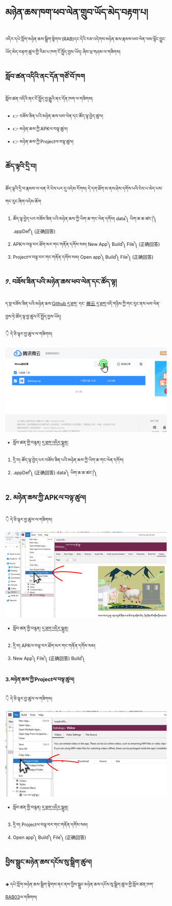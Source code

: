 # མཉེན་ཆས་ཁག་ཕབ་ལེན་གྲུབ་ཡོད་མེད་བརྟག་པ།

འདིར་དཔེ་ཀློག་མཉེན་ཆས་སྒྲིག་སྟེགས་(RAB)དང་དེའི་རམ་འདེགས་མཉེན་ཆས་རྣམས་ཕབ་ལེན་ལམ་ལྷོང་བྱུང་ཡོད་མེད་བརྟག་ཚུལ་གྱི་རིམ་པ་ཁག་ངོ་སྤྲོད་བྱས་ཡོད། ཞིབ་ཕྲ་གཤམ་ལ་གཟིགས།

## སློབ་ཚན་འདིའི་ནང་དོན་གཙོ་བོ་ཁག

སློབ་ཚན་འདིའི་ནང་ངོ་སྤྲོད་བྱ་རྒྱུའི་ནང་དོན་ཁག་ལ་གཟིགས།

- 👉 བཟོས་ཟིན་པའི་མཉེན་ཆས་ཕབ་ལེན་དང་ཚོད་ལྟ་བྱེད་ཚུལ།
- 👉 མཉེན་ཆས་ཀྱི་APKལ་བལྟ་ཚུལ།
- 👉 མཉེན་ཆས་ཀྱི་Projectལ་བལྟ་ཚུལ།

## ཚོད་ལྟའི་དྲི་བ།

ཚོད་ལྟའི་དྲི་བ་རྣམས་ལ་ལན་རེ་ངེས་པར་དུ་འདེམ་རོགས། དེ་དག་ཐོག་མ་ནས་ཤེས་དགོས་པའི་ངེས་པ་མེད་པས་གང་རུང་ཞིག་འདེམ་ཆོག

1. ཚོད་ལྟ་བྱེད་པར་བཟོས་ཟིན་པའི་མཉེན་ཆས་ཀྱི་ཡིག་ཆ་གང་ལེན་དགོས།  data༽ ཡིག་ཆ་ཆ་ཚང་།༽ .appDef༽ (正确回答)
2. APKལ་བལྟ་བར་ཐོག་མར་གང་གནོན་དགོས་སམ། New App༽ Build༽ File༽ (正确回答)
3. Projectལ་བལྟ་བར་གང་གནོན་དགོས་སམ། Open app༽ Build༽ File༽ (正确回答)

## ༡. བཟོས་ཟིན་པའི་མཉེན་ཆས་ཕབ་ལེན་དང་ཚོད་ལྟ།

ད་སྔ་བཟོས་ཟིན་པའི་མཉེན་ཆས་[Github དྲ་ཐག་](https://github.com/tadhondup/RAB-Sample/archive/refs/heads/main.zip) དང་ [微云 དྲ་ཐག་](https://share.weiyun.com/FfxgnShO)འདི་གཉིས་ཀྱི་གང་རུང་ནས་ཕབ་ལེན་བྱས་ཏེ་ཚོད་ལྟ་བྱ་ཚུལ་ངོ་སྤྲོད་བྱས་ཡོད།

👇 དེ་ཅི་ལྟར་བྱ་ཚུལ་ལ་གཟིགས།

![800](images/000001.png)
 

- སློབ་ཚན་གྱི་བརྙན། [དྲ་ཐག་འདིར་སྣུན།](https://drive.google.com/file/d/1b8mWfiPW08ivZ9KFOLaTQ5YpVXM6PpR3/view?usp=share_link)


1. དྲི་བ། ཚོད་ལྟ་བྱེད་པར་བཟོས་ཟིན་པའི་མཉེན་ཆས་ཀྱི་ཡིག་ཆ་གང་ལེན་དགོས། 
2. .appDef༽ (正确回答) data༽ ཡིག་ཆ་ཆ་ཚང་།༽

## 2. མཉེན་ཆས་ཀྱི་APKལ་བལྟ་ཚུལ།

👇 དེ་ཅི་ལྟར་བྱ་ཚུལ་ལ་གཟིགས།

![800](images/000002.png)


- སློབ་ཚན་གྱི་བརྙན། [དྲ་ཐག་འདིར་སྣུན།](https://drive.google.com/file/d/11VPKAdLSDj6J7JAz1krkOOt3DB0zx1zq/view?usp=share_link)


2. དྲི་བ། APKལ་བལྟ་བར་ཐོག་མར་གང་གནོན་དགོས་སམ། 
2. New App༽ File༽ (正确回答)  Build༽

### 3.མཉེན་ཆས་ཀྱི་Projectལ་བལྟ་ཚུལ།

👇 དེ་ཅི་ལྟར་བྱ་ཚུལ་ལ་གཟིགས།

![800](images/000003.png)

- སློབ་ཚན་གྱི་བརྙན། [དྲ་ཐག་འདིར་སྣུན།](https://drive.google.com/file/d/1zo35pwptVj7PcZ3aewUV3IjIumzn8Yhe/view?usp=share_link)

3. དྲི་བ། Projectལ་བལྟ་བར་གང་གནོན་དགོས་སམ། 
4. Open app༽ Build༽ File༽ (正确回答)

## བྱིས་སྒྲུང་མཉེན་ཆས་དངོས་སུ་སྒྲིག་ཚུལ།

🡺 དཔེ་ཀློག་མཉེན་ཆས་སྒྲིག་སྟེགས་ནང་ནས་བྱིས་སྒྲུང་མཉེན་ཆས་དངོས་སུ་སྒྲིག་ཚུལ་གྱི་སློབ་ཚན་ཁག་[RAB03](https://github.com/buda-base/budax/edit/master/howtoguides/RAB03/index.md)ལ་གཟིགས།
